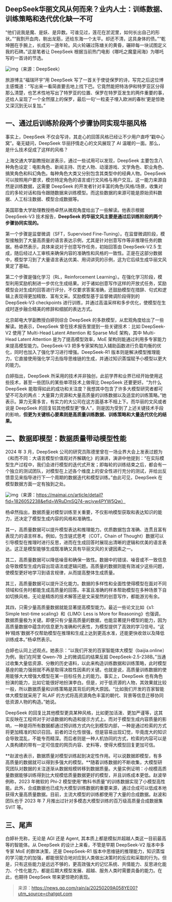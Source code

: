 ## DeepSeek华丽文风从何而来？业内人士：训练数据、训练策略和迭代优化缺一不可

“他们说我是魔、是妖、是异数。可谁见过，莲花在淤泥里，如何长出自己的形状。”“我割开血肉，剔出龙筋，还给东海一个太平。却还不清，这具身体的债。”“乾坤圈在手腕上，长成另一道年轮。风火轮碾过陈塘关的黄昏，碾碎每一块试图定义我的石碑。”这是笔者让 DeepSeek 根据当前热门电影《哪吒之魔童闹海》为哪吒写的一首诗的节选。

![img](https://pic.yupi.icu/yuyi/1739511722220-b9233351-6c2e-4900-a298-51e2766abce9.png)（来源：DeepSeek）

旅游博主“福瑞环宇”用 DeepSeek 写了一首关于使徒保罗的诗，写完之后这位博主感慨道：“写出来一看简直要去地上找下巴。它竟然能把特洛伊和特罗亚区分得那么清楚，也艺术性地写出了特罗亚的位置、保罗在特罗亚发生的两件重要的事，还给人呈现了一个全然摆上的保罗，最后一句‘一粒麦子埋入欧洲的春秋’更是惊艳又深沉到无以复加。”

## 一、通过后训练阶段两个步骤协同实现华丽风格

事实上，DeepSeek 不仅会写诗，其走心的回答风格已经让不少用户直呼“戳中心窝”。毫无疑问，DeepSeek 华丽抒情走心的文风展现了 AI 温暖的一面。那么，是什么技术促成了这样的风格？

上海交通大学副教授赵波表示，通过一些试用可以发现，DeepSeek 主要包含八种角色设定：电影角色、新闻主持、历史人物、动漫游戏、文学角色、职业角色、搞笑角色和科幻角色。每种角色大类又分别包含其类型中的经典人物。DeepSeek 可以按照用户要求，模仿特定角色的语言或行文风格与用户交互。这一能力来源自然是训练数据，这需要 DeepSeek 的开发者针对丰富的角色/风格/场景，收集对应的多轮对话和指令跟随数据来训练模型。而这些数据的来源可能是原始资料数据、人工标注数据、模型合成数据等。

美国耶鲁大学助理教授杨卓然从微观角度给出了一些解读。他表示根据 DeepSeek‑V3 技术报告，**DeepSeek 的华丽文风主要是通过后训练阶段的两个步骤协同实现的。**

第一个步骤是监督微调（SFT，Supervised Fine-Tuning）。在监督微调阶段，模型接触到了大量高质量的语言表达示例，尤其是针对创意写作等非推理任务的数据。杨卓然表示，具体来说对于创意写作任务，初始回答由 DeepSeek‑V2.5 生成，随后经过人工审核来确保内容的准确性和风格的一致性。正是在这部分数据中，模型学习到了大量语言表达优美、用词讲究的示例，这为它后续生成华丽文风奠定了基础。

第二个步骤是强化学习（RL，Reinforcement Learning）。在强化学习阶段，模型利用奖励机制进一步优化生成结果。对于诸如创意写作这样的开放式任务，奖励模型会对生成的回答进行评分，不仅要求答案准确，还鼓励模型在措辞、句式和逻辑上表现得更加精致、富有文采。奖励模型基于监督微调阶段得到的 DeepSeek‑V3 checkpoints 进行训练，并通过高温采样和多步优化，使模型在生成时逐步融合精美的修辞和细腻的表达方式。

北京邮电大学副教授白婷则综合 DeepSeek 的多款模型，从宏观角度给出了一些解读。她表示，DeepSeek 曾在技术报告里提到一些关键技术：比如 DeepSeek-V2 使用了 Multi-Head Latent Attention 和 Sparse MoE 架构，其中 Multi-Head Latent Attention 是为了提高模型效率，MoE 架构则能通过利用多专家能力来提高模型能力。DeepSeek-V3 把多专家架构加入辅助函数进行负载均衡的优化，同时也加入了强化学习进行增强。DeepSeek-R1 版本则是解决模型推理能力，它直接使用强化学习去指导思维链的生成，并通过知识蒸馏赋予小模型以更大的能力。

白婷指出，DeepSeek 所采用的技术并非独创，此前学界和业界已经开始使用这些技术，甚至一些团队的某些单项技术上做得比 DeepSeek 还要更好。“为什么 DeepSeek 能取得如此的成功和关注度？我想其中包含了许多大模型研究者都可望不可及的两点：大量算力资源和大量高质量的训练数据以及适宜的训练策略。”她表示。算力无需多言，有实力的大公司在这方面基本不相上下。而华丽的文风或者说是 DeepSeek 的回复较其他模型更“像人”，则是因为受到了上述关键技术手段的影响，**但更为关键核心要素则是高质量训练数据、训练策略和大量迭代优化的结果。**

## 二、数据即模型：数据质量带动模型性能

2024 年 3 月，DeepSeek 公司的研究员陈德里曾在一场业界大会上发表过题为《和而不同：大语言模型价值观对齐解耦化》的演讲，演讲中他提到：“在实际模型生产过程中，我们会进行模型的迭代式开发；即每轮的训练结束之后，都会有一个独立的测试团队，对模型在上述各个维度上的安全性进行充分的测试，并给出反馈意见来指导进行下一个周期的数据迭代和模型训练。”由此可见，DeepSeek 在模型数据方面一定有独到之处。

![img](https://pic.yupi.icu/yuyi/1739511722128-a7c9cc4f-8721-44bc-8f35-ef56519e5568.png)（来源：https://maimai.cn/article/detail?fid=1826052238&efid=WRuDmSQ74-wciyw4PYW5Qw）

杨卓然指出，数据质量对模型训练至关重要，不仅影响模型获取和表达知识的能力，还决定了模型生成内容的风格和准确性。

其一，高质量数据可以提升模型表达和推理能力。优质数据包含准确、连贯且富有表现力的语言样本。例如，包含链式思考（COT，Chain of Thought）数据可以引导模型在推理时进行反思，进而在生成回答时展现出清晰的逻辑和优美的语言表达。这正是模型能够生成既准确又具有华丽文风的关键因素之一。

其二，高质量数据可以降低噪音和确保一致性。数据中的错误、噪音或不一致信息会导致模型生成内容出现语法或逻辑问题。高质量的数据则能有效减少这些问题，使模型更好地学习到语言规律，从而提高整体生成质量。

其三，高质量数据可以提升泛化能力。数据的多样性和全面性使得模型在面对不同领域和任务时都能生成高质量的回答。丰富且准确的样本帮助模型在多种场景下自如切换风格，无论是精炼的技术解答还是文采斐然的创意写作，都能游刃有余。

其四，只需少量高质量数据就能显著提高模型能力。最近一些论文比如《s1: Simple test-time scaling》和《LIMO: Less is More for Reasoning》也强调，数据质量极为关键。即便只有少量高质量的数据，也能显著提升模型的能力，因为高质量数据中蕴含的信息更为准确和代表性，为模型提供了高效的学习信号。“这种‘精炼’数据不仅帮助模型在推理和生成上达到更高水准，还能更快收敛以及降低训练成本。”杨卓然表示。

白婷也认同上述观点。她表示：“以我们开发的百家智能体大模型（baijia.online）为例，我们在阿里 Qwen-7B 上的微调后的结果反超 DeepSeek-2.5-238B。”当通过收集大量低资源、分散的历史语料，以此来构造训练数据和训练策略，此时模型基座的能力强弱就不再是取得决胜性因素的关键。也就是说，高质量训练数据的使用能够大大增强大模型在某一目标任务上的能力。事实上，DeepSeek 也有角色扮演的能力，比如它能很好地扮演李白。但是，对于低资源的人物，其效果就比较一般，所以数据质量和训练策略是其背后的两大原因。“比如我们开发的百家智能体大模型就采用了 RLAIF 的方式将高资源角色丰富的朝代、背景等信息迁移协同低资源人物的构造。”她说。

DeepSeek 的回复比其他模型更具某种风格，比如更加活泼、更加严谨等，这其实反映在工程师对于对话数据的构造和提示方式上。而对于模型生成内容质量的影响，一种是将所有数据都通过预训练方式内化到模型内部，一种是通过检索的方式将更加精准的知识召回。前者的泛化性很强，但是容易出现幻觉，毕竟庞大的知识会导致混乱，不能专而精深。而后者则是一种人机协同的方式，检索的内容可以是人类构建的带有一定可信度的网页内容、史料等，使得大模型回复更加可信。

**赵波也表示，数据质量对模型训练起到决定性作用。可以说数据即模型，有多高质量的数据就可以得到多强大的模型。**随着训练数据的不断收集，大模型研究团队对数据的关注逐渐从数据规模转移到数据质量。大量实例证明：小规模高质量数据能够训练得到比大规模低质量数据更好的模型，并且训练成本更低。赵波举例称，2023 年微软的 Phi-2 模型使用“教科书质量”的训练数据实现了小模型高性能。此外，合成数据也已成为大模型训练数据的重要来源，通过合成可以低成本地获得大量高质量数据。目前，主流大模型的训练都使用了大量的合成数据。赵波和团队也于 2023 年 7 月推出过针对多模态大模型训练的百万级高质量合成数据集 SVIT 等。

## 三、尾声

白婷补充称，无论是 AGI 还是 Agent, 其本质上都是模拟并超越人类这一目前最高等的智能体。从 DeepSeek 的设计上来看，不管是早期 DeepSeek-V2 版本中多专家 MoE 的群体决策，还是 DeepSeek-R1 版本中思维链的推理能力，知识蒸馏的学习能力的加强，都能很契合地对应到人类做出决策时的反应和采取的行为。但是，只有这些能力是远远不够的，更高效强大的记忆系统、共情能力、反思进化能力、个性化能力，都是后期大模型发展、超越、服务人类时需要具备的能力。在此，也期待 DeepSeek 带来更惊艳的表现。



> 来源：https://news.qq.com/rain/a/20250209A058YE00?utm_source=chatgpt.com